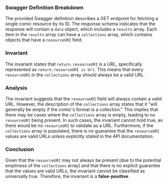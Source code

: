 ### Swagger Definition Breakdown
The provided Swagger definition describes a GET endpoint for fetching a single comic resource by its ID. The response schema indicates that the response will contain a `data` object, which includes a `results` array. Each item in the `results` array can have a `collections` array, which contains objects that have a `resourceURI` field.

### Invariant
The invariant states that `return.resourceURI` is a URL, specifically represented as `return.resourceURI is Url`. This means that every `resourceURI` in the `collections` array should always be a valid URL.

### Analysis
The invariant suggests that the `resourceURI` field will always contain a valid URL. However, the description of the `collections` array states that it "will generally be empty if the comic's format is a collection." This implies that there may be cases where the `collections` array is empty, leading to no `resourceURI` being present. In such cases, the invariant cannot hold true, as there would be no `resourceURI` to validate as a URL. Furthermore, if the `collections` array is populated, there is no guarantee that the `resourceURI` values are valid URLs unless explicitly stated in the API documentation. 

### Conclusion
Given that the `resourceURI` may not always be present (due to the potential emptiness of the `collections` array) and that there is no explicit guarantee that the values are valid URLs, the invariant cannot be classified as universally true. Therefore, the invariant is a **false-positive**.

